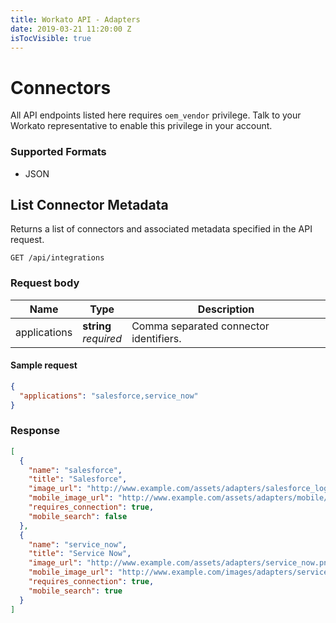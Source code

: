 ```yaml
---
title: Workato API - Adapters
date: 2019-03-21 11:20:00 Z
isTocVisible: true
---
```


# Connectors

All API endpoints listed here requires `oem_vendor` privilege. Talk to your Workato representative to enable this privilege in your account.

### Supported Formats

* JSON

## List Connector Metadata

Returns a list of connectors and associated metadata specified in the API request.

```
GET /api/integrations
```

### Request body

| Name | Type | Description |
|------|------|-------------|
| applications | **string**<br>_required_ | Comma separated connector identifiers. |

#### Sample request

```json
{
  "applications": "salesforce,service_now"
}
```

### Response

```json
[
  {
    "name": "salesforce",
    "title": "Salesforce",
    "image_url": "http://www.example.com/assets/adapters/salesforce_logo.png",
    "mobile_image_url": "http://www.example.com/assets/adapters/mobile/salesforce_logo.png",
    "requires_connection": true,
    "mobile_search": false
  },
  {
    "name": "service_now",
    "title": "Service Now",
    "image_url": "http://www.example.com/assets/adapters/service_now.png",
    "mobile_image_url": "http://www.example.com/images/adapters/servicenow.png",
    "requires_connection": true,
    "mobile_search": true
  }
]
```
